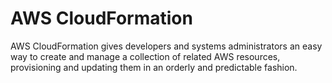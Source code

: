 # AWS CloudFormation

AWS CloudFormation gives developers and systems administrators an easy way to create and manage a collection of related AWS resources, provisioning and updating them in an orderly and predictable fashion.
